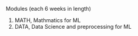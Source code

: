 Modules (each 6 weeks in length)
1. MATH, Mathmatics for ML
2. DATA, Data Science and preprocessing for ML
